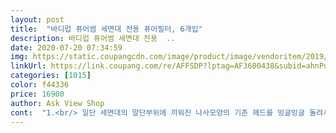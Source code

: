 ```yaml
---
layout: post 
title:  "바디럽 퓨어썸 세면대 전용 퓨어필터, 6개입" 
description: 바디럽 퓨어썸 세면대 전용  ..
date: 2020-07-20 07:34:59 
img: https://static.coupangcdn.com/image/product/image/vendoritem/2019/01/31/3423234794/8148cab8-8e89-4421-8e5d-f398ded065fd.jpg 
linkUrl: https://link.coupang.com/re/AFFSDP?lptag=AF3600438&subid=ahnPublicAsk&pageKey=50259785&itemId=177076488&vendorItemId=3423234794&traceid=V0-113-994964ae8fcc441c 
categories: [1015] 
color: f44336 
price: 16900 
author: Ask View Shop 
cont:  "1.<br/> 일단 세면대의 말단부위에 끼워진 나사모양의 기존 헤드를 빙글빙글 돌려서 분리합니다.<br/><br/>2.<br/> 네 가지 타입의 어답터를 먼저 확인 합니다.<br/><br/>24층에 살다보니.<br/>.<br/> 수압이 굉장히 좋은 편 아니에요ㅜ<br/>3.<br/>  바디럽 퓨어썸 세면대용 샤워헤드에 어답터를 연결합니다.<br/><br/>30년된 아파트에서 거주중인데 필터는 필수에요.<br/><br/>4.<br/> 어답터까지 연결된 바디럽 퓨어썸 세면대용 샤워헤드를 세면대에 연결해줍니다.<br/><br/>6개정도면 10개월정도는 쓸수있을꺼같아요.<br/><br/>A,B,C D 이렇게 타입별로 적혀 있어요.<br/><br/>ABC 타입은 고무링이 있고.<br/> D 타입은 고무링이 없어요.<br/><br/>A→ B→C→ D 순 으로 끼워보시면 됩니다.<br/><br/>Tip<br/>■ 가격 ■<br/>■ 구매동기 ■<br/>■ 리필 교체방법 ■<br/>■ 배송관련 ■<br/>■ 설치 후 사용 ■<br/>■ 제품명 ■<br/>■ 푸어썸 세면대 전용 헤드 설치방법 ■<br/>가격 완전 만족♡<br/>가장 많은 물을 접하는 곳이 욕실이잖아용<br/>간단하죵^^<br/>검은 이물질이ㅜㅠ<br/>계속 끼웠다 뺐다 반복ㅋ 자꾸 물이 새어나와서ㅠ<br/>고무링을 넣지 않고 물이 새지 않으면 생략하셔도 좋아요.<br/><br/>고인 물 빼려고 필터교체할 때 여는 뚜껑도 열어봤는데.<br/>.<br/><br/>고인물이 눈에 보이니 살짝 걱정했다가.<br/>.<br/><br/>구매하고 바로 다음 날 수령♡<br/>그 물로 양치하고 있었다니.<br/>.<br/><br/>그래도 가격비교하고 제일저렴하게 쿠팡에서 구입했네요.<br/><br/>그래도 설치방법과 팁에 관한 자세한 설명이 있음 더 좋을 것 같아요.<br/><br/>그럴땐 필터교체한지 얼마 되지도 않았는데 갈색으로변해서 다시 교체하곤 합니다.<br/><br/>그리고 새 필터를 끼워주고 돌돌 다시 닫아주면 끝<br/>기본 설정 된 가격이 쿠팡이 더 비싼 것 같은데.<br/>.<br/><br/>기분전환 되었어요^^<br/>기왕 교체할거면 전부 하려고 세트구성으로 하자싶어서.<br/><br/>기존 사용자들 평을 보니 필터교체만으로 꾸준히 위생관리가 된다고<br/>기존 헤드는 너무 지저분해서 바로 으윽.<br/>.<br/> 버림<br/>기존헤드는 투명이 아니라 고인물이 눈에 확인이 되지 않은 것 뿐이지 방식은 똑같다네요<br/>깨질 염려있어요<br/>꼭! 세면대에 연결하기 전 바디럽 퓨어썸 세면대용 샤워헤드에 어답터를 먼저 연결해두고 세면대에 끼우세요.<br/><br/>너무 세게 돌려서 잠그면 아무래도 플라스틱이니.<br/>.<br/><br/>다른 분 처럼 물이 새어나오지 않을 까.<br/>.<br/> 해서 여러번 테스트한 결과!<br/>다시 생각하니 눈에 보이니까 더 위생적으로 관리가 될 것 같아요^^<br/>단수후에나 배관공사하고 난뒤에는 녹물이 더 많이 나오잖아요.<br/><br/>대략 난감ㅋㅋ<br/>물을 잠그면 슉 빠지는 줄 알았는데.<br/>.<br/><br/>미세한 섬유조직으로 보이구요<br/>바디럽 사이트 보게 되었어요^^<br/>바디럽 퓨어섬에 관한 평이 너무나 좋더라구요<br/>바디럽 퓨어썸 세면대 전용 퓨어리필<br/>보통 A.<br/>B타입이 가장 많이 사용된다고 하니.<br/> 참고하세요.<br/><br/>분리 할 때 기존 헤드 주변에 이물질이 있을 수 있어요.<br/><br/>분리하고 기존헤드를 보니.<br/>.<br/> 우엑!!<br/>분리할 때 동봉된 스패너 사용하시면 쉽게 분리됩니다.<br/><br/>불순물을 여과시키는 카트리지!!<br/>블로그 검색해서 여러가지 팁을 보고 따라했네요^^<br/>블로그, 카페, 인스타 검색하게 되었어요.<br/><br/>비싸긴하지만 깨끗한 물쓰려면 어쩔수 없죠.<br/>.<br/><br/>사이트에서 이리저리 내용 확인하고.<br/>.<br/><br/>살수판의 미세구멍이 엄청나게 많이 있는데... <br/><br/>생각보다 가격이 착하더라구요<br/>샤워기나 수도꼭지 신경안쓰고 살았는데.<br/>.<br/><br/>샤워기는 진짜 갈색으로 변하거든요 ㅜㅜ<br/>설치가 간단하긴 하지만.<br/>.<br/><br/>세면대뿐아니라 씽크대, 샤워기에도 필터달아서 사용중인데요.<br/><br/>세면대에 어답터를 먼저 연결하고 바디럽 퓨어썸 세면대용 샤워헤드를 끼우려고하면 연결이 잘 안 됩니다.<br/><br/>세면대에 연결하기 전에 세면대와연결될 어답터 속에 잘맞는 흰색 고무링을 넣어야 합니다.<br/><br/>시간은 조금 걸렸지만 만족스럽게 설치 완료했습니다.<br/><br/>신기방기합니다.<br/><br/>신랑이 원래 그런거래요ㅋㅋ<br/>싱크대 설치보다 시간이 좀 걸렸어요ㅜㅠ<br/>아무래도 필터 교체시가 가장 빠를 것 같네요.<br/><br/>아이들에게 더 좋은 환경을 줄 수 있어 행복합니다ㅋ<br/>아이출산후부터 사용하기 시작해서 거즘 4년째 이용중인데 바디럽 만족하며 쓰고 있습니다.<br/><br/>안써보신분은 계셔도 한번쓰기시작하면 계속써야한다는... <br/>.<br/><br/>어답터 먼저 연결하고바디럽 퓨어썸 세면대용 샤워헤드를 연결하려고 하니까 제 자리에 들어가지않아서 계속 실패하거나 성공해도 물이 새어나왔어요.<br/><br/>어답터를 자세히 보시면.<br/>.<br/><br/>어찌 설명할 지.<br/>.<br/> ㅎㅎ<br/>여러가지 비슷한 상품이 많지만.<br/>.<br/><br/>여러가지 설치관련 검색하고 결국 성공♡<br/>여자인 제 힘으로도 분리가 가능했어요.<br/><br/>역시 로켓배송!!!<br/>역시 타 사이트에 비해 젤 착한 가격이었어요^^<br/>예전 헤드보다 수압이 좋아지는 건 없지만 물 줄기는 부드러워요♡<br/>온수배관을 아직 교체하지않은 단지에 거주중으로 온수사용시 녹물이 꽤나 나옵니다.<br/><br/>왠지 더 위생적인 기분에 믿음이 생기네요ㅋㅋ<br/>우리 집에 맞는 타입을 찾아야 하는데<br/>우연하게 네이버에 추천사이트 뒤적이다가.<br/>.<br/><br/>음이온은 스트레스 해소 및 활력증진에도 도움이 된다고 하네요^^<br/>이 미세구멍으로 물이 나오면서 물 부서짐 현상이 일어나고 음이온이 발생한다는<br/>이번 기회에 교체하길 정말 잘한 것 같아요♡<br/>이제 이거없이는 못쓰겠다는.<br/>.<br/><br/>이젠 바디럽 제품 없이는 수돗물사용을 못하겠네요<br/>일반적으로 2개월에 한 번씩 교체해주는 것이 좋다고 해요<br/>일회용 칫솔이나 물티슈 등으로 깨끗이 닦아줍니다.<br/><br/>자주구매하는편인데 금액대가 부담이지만 그냥 사용하질 못하겠어요<br/>작지만 큰 행복♡<br/>저는 대 만족입니다♡<br/>저희집은 A 타입이었어요.<br/><br/>저희집은 괜찮았어요.<br/><br/>저희집은 물이 찔끔 새어나오길래 고무링 넣어주었더니 단 번에 해결!<br/>적당히 물이 새어나오지 않는다면 꽉꽉 돌려서 잠글 필요 없답니다.<br/><br/>전부 구매해봤어요^^<br/>전부 비슷하게 생겨있어서 난감했어요.<br/><br/>정말 손에 닿는 물의 느낌이 보드레 해용<br/>제품속에 설치방법에 관한 메뉴얼이 없었어요ㅜ<br/>쿠팡 구매평도 꼼꼼하게 읽어보고 선택했어요♡<br/>타 사이트 모두 검색해 봤어요^^<br/>토할 것 같았어요ㅜ<br/>투명이다보니 물을 잠그고 나서도 헤드에 고여있는 물이 확인됩니다.<br/><br/>폭풍 검색 후 결정했어요<br/>필터 교체 방법도 무지무지 간단!!<br/>필터에 이물질, 녹물이 눈에 보이니, 안쓰자니 찝찝해서 안되겠더라구요.<br/><br/>하네요ㅋㅋㅋ<br/>하니 저도 계속 사용해 보려구요♡<br/>한 번도 이런 걸 교체해야는지 몰랐거든요ㅋㅋ<br/>한 번도 해 본 적 없는 일이다 보니;;<br/>한달두달에 한번정도 교체하는듯해요.<br/><br/>할인 쿠폰이 있어서 적용해 보니.<br/>.<br/><br/>항상 어떤 제품이든 구매전에 가격비교 필수잖아요<br/>헤드에 계속 고인상태로 빠지지 않네요^^<br/>헤드에 고여있네요  깜짝 놀랐어요ㅋ<br/>헤드의 뚜껑?을 돌돌 돌려서 분리하고, 색깔이 변한 필터를 쏘옥 꺼내줍니당.<br/>.<br/>ㅎㅎ<br/>화장실에 다녀온 신랑이 우와 대에박♡<br/>확실한 필터효과는 있어보여요.<br/><br/>" 
---
```

